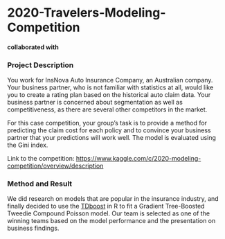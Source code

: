 # 2020-Travelers-Modeling-Competition
#### collaborated with 

### Project Description
You work for InsNova Auto Insurance Company, an Australian company. Your business partner, who is not familiar with statistics at all, would like you to create a rating plan based on the historical auto claim data. Your business partner is concerned about segmentation as well as competitiveness, as there are several other competitors in the market.

For this case competition, your group’s task is to provide a method for predicting the claim cost for each policy and to convince your business partner that your predictions will work well. The model is evaluated using the Gini index. 

Link to the competition: https://www.kaggle.com/c/2020-modeling-competition/overview/description


### Method and Result
We did research on models that are popular in the insurance industry, and finally decided to use the [TDboost](https://cran.r-project.org/web/packages/TDboost/TDboost.pdf) in R to fit a Gradient Tree-Boosted Tweedie Compound Poisson model. Our team is selected as one of the winning teams based on the model performance and the presentation on business findings. 



